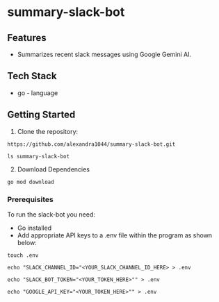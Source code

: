 # summary-slack-bot

## Features
- Summarizes recent slack messages using Google Gemini AI.
## Tech Stack
- go - language 

## Getting Started

1. Clone the repository:
```
https://github.com/alexandra1044/summary-slack-bot.git
```
```
ls summary-slack-bot
```
2. Download Dependencies

```
go mod download
```


### Prerequisites 

To run the slack-bot you need:

- Go installed
- Add appropriate API keys to a .env file within the program as shown below:

```
touch .env

echo "SLACK_CHANNEL_ID="<YOUR_SLACK_CHANNEL_ID_HERE> > .env

echo "SLACK_BOT_TOKEN="<YOUR_TOKEN_HERE>"" > .env

echo "GOOGLE_API_KEY="<YOUR_TOKEN_HERE>"" > .env
```